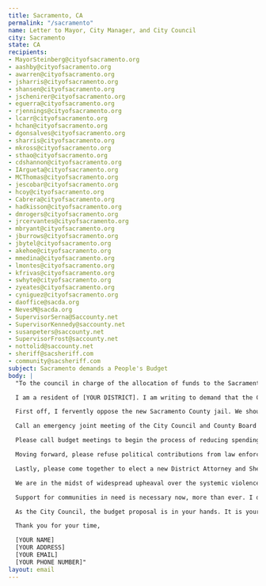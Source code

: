 ```yaml
---
title: Sacramento, CA
permalink: "/sacramento"
name: Letter to Mayor, City Manager, and City Council
city: Sacramento
state: CA
recipients:
- MayorSteinberg@cityofsacramento.org
- aashby@cityofsacramento.org
- awarren@cityofsacramento.org
- jsharris@cityofsacramento.org
- shansen@cityofsacramento.org
- jschenirer@cityofsacramento.org
- eguerra@cityofsacramento.org
- rjennings@cityofsacramento.org
- lcarr@cityofsacramento.org
- hchan@cityofsacramento.org
- dgonsalves@cityofsacramento.org
- sharris@cityofsacramento.org
- mkross@cityofsacramento.org
- sthao@cityofsacramento.org
- cdshannon@cityofsacramento.org
- IArgueta@cityofsacramento.org
- MCThomas@cityofsacramento.org
- jescobar@cityofsacramento.org
- hcoy@cityofsacramento.org
- Cabrera@cityofsacramento.org
- hadkisson@cityofsacramento.org
- dmrogers@cityofsacramento.org
- jrcervantes@cityofsacramento.org
- mbryant@cityofsacramento.org
- jburrows@cityofsacramento.org
- jbytel@cityofsacramento.org
- akehoe@cityofsacramento.org
- mmedina@cityofsacramento.org
- lmontes@cityofsacramento.org
- kfrivas@cityofsacramento.org
- swhyte@cityofsacramento.org
- zyeates@cityofsacramento.org
- cyniguez@cityofsacramento.org
- daoffice@sacda.org
- NevesM@sacda.org
- SupervisorSerna@Saccounty.net
- SupervisorKennedy@saccounty.net
- susanpeters@saccounty.net
- SupervisorFrost@saccounty.net
- nottolid@saccounty.net
- sheriff@sacsheriff.com
- community@sacsheriff.com
subject: Sacramento demands a People's Budget
body: |
  "To the council in charge of the allocation of funds to the Sacramento Police Department and the jails and prisons they fill,

  I am a resident of [YOUR DISTRICT]. I am writing to demand that the City Council adopt a People’s Budget that prioritizes community wellbeing and redirects funding away from the police. This past week, our nation has been gripped by protests calling for rapid and meaningful change with regard to police behavior, an end to racism and anti-Blackness, and immediate reform in how Black people are treated in America. Sacramento and its government organizations are unfortunately guilty of complacency in the unfolding of systematic racism.

  First off, I fervently oppose the new Sacramento County jail. We should be reducing jail populations, not creating more cells that need to be filled. Jails are not an appropriate or effective way to deal with mental illness, drug use, or homelessness. Yet that is how the county and city use them. Please stop this reckless use of tax dollars and invest in real solutions. The councils should spend time considering other ways they can reduce jail populations and properly reintroduce folks to prevent recidivism.

  Call an emergency joint meeting of the City Council and County Board of Supervisors to address the response by law enforcement to the George Floyd protests. The police are responding to protesters with needless violence—their rubber bullets are causing destruction to bodies and businesses. Hold the Sacramento Police Department and the Sheriff’s Department accountable. Make them come up with a plan to end police-initiated violence specifically regarding the protests and into the future.

  Please call budget meetings to begin the process of reducing spending on police and sheriff by 30% and to develop funding reduction strategies for the following 4 years. The Sacramento Police Department propagates inequality in our city. Many Black and  Brown Sacramento residents have stories of police harassment, and the police are most violent when it comes to our most vulnerable populations: trans folks and the homeless. Systems of oppression must be undone, and reallocating much of the budget for the Sacramento Police Department to programs and city-led initiatives that support education, rehabilitation, public health, and community-oriented initiatives is a goal that must be achieved. None of the CARES federal stimulus funds should be spent on any law enforcement function. It should go towards providing housing and public health initiatives.

  Moving forward, please refuse political contributions from law enforcement unions. You are supposed to work for the people of Sacramento. We can not achieve the the drastic overhaul in policing while your hands are in their pockets.

  Lastly, please come together to elect a new District Attorney and Sheriff who are committed to racial justice, to ending mass incarceration and to stopping the killing of Black People. The current leaders have failed Black and Brown communities many times in the past and it's time for a change.

  We are in the midst of widespread upheaval over the systemic violence of policing. I will no longer accept empty gestures and suggestions of “reform.” I am demanding that our voices be heard now, and that real change be made to the way this city allocates its resources.

  Support for communities in need is necessary now, more than ever. I demand that the City Council defund the SPD. I join the calls of those across the country to defund the police. I demand a budget that adequately and effectively meets the needs of at-risk Sacramento residents during this trying and uncertain time, when livelihoods are on the line. I demand a budget that supports community wellbeing, rather than empowers the police forces that tear them apart.

  As the City Council, the budget proposal is in your hands. It is your duty to represent your constituents. I am urging you to completely revise the budget for the 2020-2021 fiscal year, and to fund care not cops. You need to adopt a People’s Budget. Public opinion is with me.

  Thank you for your time,

  [YOUR NAME]
  [YOUR ADDRESS]
  [YOUR EMAIL]
  [YOUR PHONE NUMBER]"
layout: email
---
```


